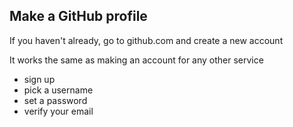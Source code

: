 ##  Make a GitHub profile

If you haven't already, go to github.com and create a new account
<!-- .element: class="align-left"  -->


It works the same as making an account for any other service
<!-- .element: class="align-left"  -->


- sign up
- pick a username
- set a password
- verify your email

